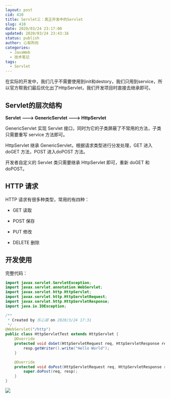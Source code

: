 ```yaml
---
layout: post
cid: 410
title: Servlet三：真正开发中的Servlet
slug: 410
date: 2020/03/24 23:17:00
updated: 2020/03/24 23:43:16
status: publish
author: 心有所向
categories: 
  - JavaWeb
  - 技术笔记
tags: 
  - Servlet
---
```



在实际的开发中，我们几乎不需要使用到init和destory，我们只用到service，所以官方帮我们最后优化出了HttpServlet，我们开发项目时直接去继承即可。

## Servlet的层次结构

**Servlet ---> GenericServlet ---> HttpServlet**

GenericServlet 实现 Servlet 接⼝，同时为它的⼦类屏蔽了不常用的方法，⼦类只需要重写 service ⽅法即可。

HttpServlet 继承 GenericServlet，根据请求类型进⾏分发处理，GET 进⼊ doGET ⽅法，POST 进⼊doPOST 方法。

开发者⾃定义的 Servlet 类只需要继承 HttpServlet 即可，重新 doGET 和 doPOST。

## HTTP 请求

HTTP 请求有很多种类型，常⽤的有四种：

- GET 读取

- POST 保存

- PUT 修改

- DELETE 删除

## 开发使用

完整代码：

```java
import javax.servlet.ServletException;
import javax.servlet.annotation.WebServlet;
import javax.servlet.http.HttpServlet;
import javax.servlet.http.HttpServletRequest;
import javax.servlet.http.HttpServletResponse;
import java.io.IOException;

/**
 * Created by 乐心湖 on 2020/3/24 17:31
 */
@WebServlet("/http")
public class HttpServletTest extends HttpServlet {
    @Override
    protected void doGet(HttpServletRequest req, HttpServletResponse resp) throws ServletException, IOException {
        resp.getWriter().write("Hello World");
    }

    @Override
    protected void doPost(HttpServletRequest req, HttpServletResponse resp) throws ServletException, IOException {
        super.doPost(req, resp);
    }
}
```

![](https://cdn.xn2001.com/2020/03/24/20200324173554.png)